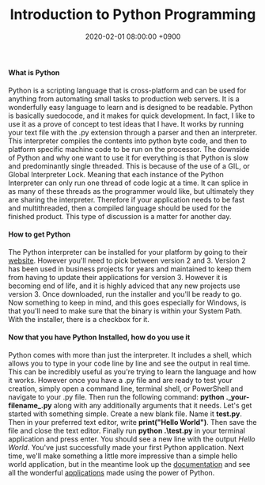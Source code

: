﻿---
title: Introduction to Python Programming
date: 2020-02-01 08:00:00 +0900
categories: [ python ]
tags: [  ]
---

#### What is Python

Python is a scripting language that is cross-platform and can be used for anything from automating small tasks to production web servers.  It is a wonderfully easy language to learn and is designed to be readable.  Python is basically suedocode, and it makes for quick development.  In fact, I like to use it as a prove of concept to test ideas that I have.  It works by running your text file with the .py extension through a parser and then an interpreter.  This interpreter compiles the contents into python byte code, and then to platform specific machine code to be run on the processor.  The downside of Python and why one want to use it for everything is that Python is slow and predominantly single threaded.  This is because of the use of a GIL, or Global Interpreter Lock.  Meaning that each instance of the Python Interpreter can only run one thread of code logic at a time.  It can splice in as many of these threads as the programmer would like, but ultimately they are sharing the interpreter.  Therefore if your application needs to be fast and multithreaded, then a compiled language should be used for the finished product.  This type of discussion is a matter for another day.
	
#### How to get Python

The Python interpreter can be installed for your platform by going to their [website](https://www.python.org/downloads/).  However you\'ll need to pick between version 2 and 3.  Version 2 has been used in business projects for years and maintained to keep them from having to update their applications for version 3.  However it is becoming end of life, and it is highly adviced that any new projects use version 3.  Once downloaded, run the installer and you\'ll be ready to go.  Now something to keep in mind, and this goes especially for Windows, is that you\'ll need to make sure that the binary is within your System Path.  With the installer, there is a checkbox for it.

#### Now that you have Python Installed, how do you use it

Python comes with more than just the interpreter.  It includes a shell, which allows you to type in your code line by line and see the output in real time.  This can be incredibly useful as you\'re trying to learn the language and how it works.  However once you have a .py file and are ready to test your creation, simply open a command line, terminal shell, or PowerShell and navigate to your .py file.  Then run the following command: **python .\_your-filename_.py** along with any additionally arguments that it needs.  Let\'s get started with something simple.  Create a new blank file.  Name it **test.py**.  Then in your preferred text editor, write **print("Hello World")**.  Then save the file and close the text editor.  Finally run **python .\test.py** in your terminal application and press enter.  You should see a new line with the output <var>Hello World</var>.  You\'ve just successfully made your first Python application.  Next time, we\'ll make something a little more impressive than a simple hello world application, but in the meantime look up the [documentation](https://docs.python.org/3/) and see all the wonderful [applications](https://en.wikipedia.org/wiki/List_of_Python_software#Applications) made using the power of Python.

